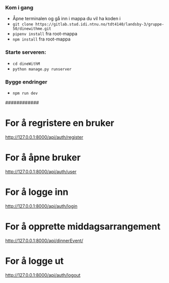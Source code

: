 ### Kom i gang
- Åpne terminalen og gå inn i mappa du vil ha koden i 
- `git clone https://gitlab.stud.idi.ntnu.no/tdt4140/landsby-3/gruppe-50/dinewithme.git`
- `pipenv install` fra root-mappa
- `npm install` fra root-mappa

### Starte serveren:
- `cd dineWithM`
- `python manage.py runserver`

### Bygge endringer
- `npm run dev`

############
# For å regristere en bruker
http://127.0.0.1:8000/api/auth/register

# For å åpne bruker
http://127.0.0.1:8000/api/auth/user

# For å logge inn
http://127.0.0.1:8000/api/auth/login

# For å opprette middagsarrangement
http://127.0.0.1:8000/api/dinnerEvent/ 

# For å logge ut
http://127.0.0.1:8000/api/auth/logout 
